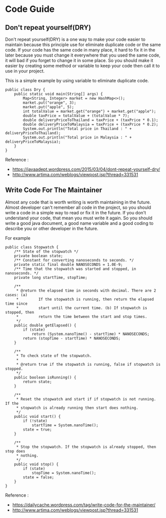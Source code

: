 # Code Guide

## Don't repeat yourself(DRY)

Don't repeat yourself(DRY) is a one way to make your code easier to maintain because
this principle use for eliminate duplicate code or the same code. If your code has
the same code in many place, it hard to fix it in the later because you must change
it everywhere that you used the same code, it will bad if you forget to change it in
some place. So you should make it easier by creating some method or variable to keep
your code then call it to use in your project.

This is a simple example by using variable to eliminate duplicate code.
```
public class Dry {
	public static void main(String[] args) {
		Map<String, Integer> market = new HashMap<>();
		market.put("orange", 3);
		market.put("apple", 5);
		int totalValue = market.get("orange") + market.get("apple");
		double taxPrice = totalValue + (totalValue * 7);
		double deliveryPriceToThailand = taxPrice + (taxPrice * 0.1);
		double deliveryPriceToMalaysia = taxPrice + (taxPrice * 0.2);
		System.out.println("Total price in Thailand : " + deliveryPriceToThailand);
		System.out.println("Total price in Malaysia : " + deliveryPriceToMalaysia);
	}
}
```

Reference :
* https://javaadept.wordpress.com/2015/03/04/dont-repeat-yourself-dry/
* http://www.artima.com/weblogs/viewpost.jsp?thread=331531

## Write Code For The Maintainer

Almost any code that is worth writing is worth maintaining in the future. Almost
developer can't remember all code in the project, so you should write a code in a simple way
to read or fix it in the future. If you don't understand your code, that mean you must write
it again. So you should write a good java document, a good name variable and a good coding to
describe you or other developer in the future.

For example
```
public class Stopwatch {
	/** State of the stopwatch */
	private boolean state;
	/** Constant for converting nanoseconds to seconds. */
	private static final double NANOSECONDS = 1.0E-9;
	/** Time that the stopwatch was started and stopped, in nanoseconds. */
	private long startTime, stopTime;

	/**
	 * @return the elapsed time in seconds with decimal. There are 2 cases: (a)
	 *         If the stopwatch is running, then return the elapsed time since
	 *         start until the current time. (b) If stopwatch is stopped, then
	 *         return the time between the start and stop times.
	 */
	public double getElapsed() {
		if (state)
			return (System.nanoTime() - startTime) * NANOSECONDS;
		return (stopTime - startTime) * NANOSECONDS;
	}

	/**
	 * To check state of the stopwatch.
	 *
	 * @return true if the stopwatch is running, false if stopwatch is stopped.
	 */
	public boolean isRunning() {
		return state;
	}

	/**
	 * Reset the stopwatch and start if if stopwatch is not running. If the
	 * stopwatch is already running then start does nothing.
	 */
	public void start() {
		if (!state)
			startTime = System.nanoTime();
		state = true;
	}

	/**
	 * Stop the stopwatch. If the stopwatch is already stopped, then stop does
	 * nothing.
	 */
	public void stop() {
		if (state)
			stopTime = System.nanoTime();
		state = false;
	}
}
```

Reference :
* https://dailycache.wordpress.com/tag/write-code-for-the-maintainer/
* http://www.artima.com/weblogs/viewpost.jsp?thread=331531
